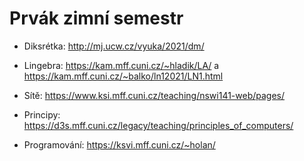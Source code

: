 # Prvák zimní semestr

* Diksrétka: http://mj.ucw.cz/vyuka/2021/dm/

* Lingebra: https://kam.mff.cuni.cz/~hladik/LA/ a https://kam.mff.cuni.cz/~balko/ln12021/LN1.html

* Sítě: https://www.ksi.mff.cuni.cz/teaching/nswi141-web/pages/

* Principy: https://d3s.mff.cuni.cz/legacy/teaching/principles_of_computers/

* Programování: https://ksvi.mff.cuni.cz/~holan/
